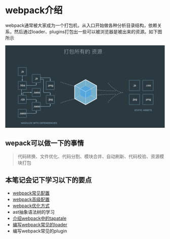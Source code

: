 # webpack介绍

webpack通常被大家成为一个打包机，从入口开始做各种分析目录结构，依赖关系，然后通过loader、plugins打包出一些可以被浏览器是被出来的资源。如下图所示

![webpack](./images/webpack.png "webpack")

## wepack可以做一下的事情

> 代码转换、文件优化、代码分割、模块合并、自动刷新、代码校验、资源模块打包

## 本笔记会记下学习以下的要点

- [webpack常见配置](./note3/note.md)
- [webpack高级配置](./note4/note.md)
- [webpack优化方式](./note5/note.md)
- ast抽象语法树的学习
- [介绍webpack中的tapatale](./note6/note.md)
- [编写webpack常见的loader](./note7/note.md)
- 编写webpack常见的plugin